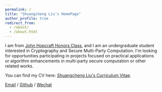 ```yaml
---
permalink: /
title: "Shuangcheng Liu's HomePage"
author_profile: true
redirect_from: 
  - /about/
  - /about.html
---
```


I am from [John Hopcraft Honors Class](https://jhc.sjtu.edu.cn), and I am an undergraduate student interested in Cryptography and Secure Multi-Party Computation. I'm looking for opportunities participating in projects focused on practical applications or algorithm enhancements in multi-party secure computation or other related works.

You can find my CV here: [Shuangcheng Liu's Curriculum Vitae](../assets/Curriculum_Vitae.pdf).

[Email](mailto:lsc2021@sjtu.edu.cn) / [Github](https://github.com/Double-City) / [Wechat](../images/wechat.jpg)
